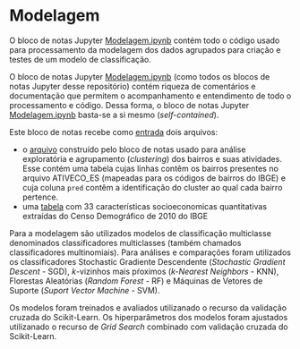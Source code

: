 # Modelagem

O bloco de notas Jupyter [Modelagem.ipynb](https://github.com/LabPEC/ProjetoAnaliseDados/blob/main/03Modelagem/Modelagem12.ipynb) contém todo o código usado para processamento da modelagem dos dados agrupados para criação e testes de um modelo de classificação.

O bloco de notas Jupyter [Modelagem.ipynb](https://github.com/LabPEC/ProjetoAnaliseDados/blob/main/03Modelagem/Modelagem12.ipynb) (como todos os blocos de notas Jupyter desse repositório) contém riqueza de comentários e documentação que permitem o acompanhamento e entendimento de todo o processamento e código. Dessa forma, o bloco de notas Jupyter [Modelagem.ipynb](https://github.com/LabPEC/ProjetoAnaliseDados/blob/main/03Modelagem/Modelagem12.ipynb) basta-se a si mesmo (*self-contained*).

Este bloco de notas recebe como [entrada](https://github.com/LabPEC/ProjetoAnaliseDados/tree/main/03Modelagem/INPUT) dois arquivos:
- o [arquivo](https://github.com/LabPEC/ProjetoAnaliseDados/blob/main/03Modelagem/INPUT/504_PCA_Cluster3.csv) construído pelo bloco de notas usado para análise exploratória e agrupamento (*clustering*) dos bairros e suas atividades. Esse contém uma tabela cujas linhas contêm os bairros presentes no arquivo ATIVECO_ES (mapeadas para os códigos de bairros do IBGE) e cuja coluna `pred` contêm a identificação do cluster ao qual cada bairro pertence.
- uma [tabela](https://github.com/LabPEC/ProjetoAnaliseDados/blob/main/03Modelagem/INPUT/TabelaIBGE_Socio_Economica.csv) com 33 características socioeconomicas quantitativas extraídas do Censo Demográfico de 2010 do IBGE

Para a modelagem são utilizados modelos de classificação multiclasse denominados classificadores multiclasses (também chamados classificadores multinomiais).
Para análises e comparações foram utilizados os classificadores Stochastic Gradiente Descendente (*Stochastic Gradient Descent* - SGD), $k$-vizinhos mais pŕoximos (*$k$-Nearest Neighbors* - KNN), Florestas Aleatórias (*Random Forest* - RF) e Máquinas de Vetores de Suporte (*Suport Vector Machine* - SVM).

Os modelos foram treinados e avaliados utilizanado o recurso da validação cruzada do Scikit-Learn. Os hiperparâmetros dos modelos foram ajustados utilizanado o recurso de *Grid Search* combinado com validação cruzada do Scikit-Learn.


[//]: # (This may be the most platform independent comment)

